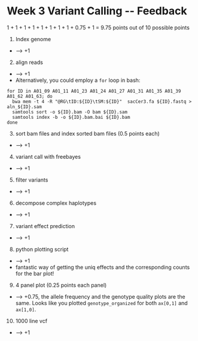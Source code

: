 # Week 3 Variant Calling -- Feedback

1 + 1 + 1 + 1 + 1 + 1 + 1 + 1 + 0.75 + 1 = 9.75 points out of 10 possible points

1. Index genome

  * --> +1

2. align reads

  * --> +1
  * Alternatively, you could employ a `for` loop in bash:
  ```
  for ID in A01_09 A01_11 A01_23 A01_24 A01_27 A01_31 A01_35 A01_39 A01_62 A01_63; do
  	bwa mem -t 4 -R "@RG\tID:${ID}\tSM:${ID}"  sacCer3.fa ${ID}.fastq > aln_${ID}.sam
    samtools sort -o ${ID}.bam -O bam ${ID}.sam
    samtools index -b -o ${ID}.bam.bai ${ID}.bam
  done
  ```

3. sort bam files and index sorted bam files (0.5 points each)

  * --> +1

4. variant call with freebayes

  * --> +1

5. filter variants

  * --> +1

6. decompose complex haplotypes

  * --> +1

7. variant effect prediction

  * --> +1

8. python plotting script

  * --> +1
  * fantastic way of getting the uniq effects and the corresponding counts for the bar plot!

9. 4 panel plot (0.25 points each panel)

  * --> +0.75, the allele frequency and the genotype quality plots are the same. Looks like you plotted `genotype_organized` for both `ax[0,1]` and `ax[1,0]`.

10. 1000 line vcf

  * --> +1
